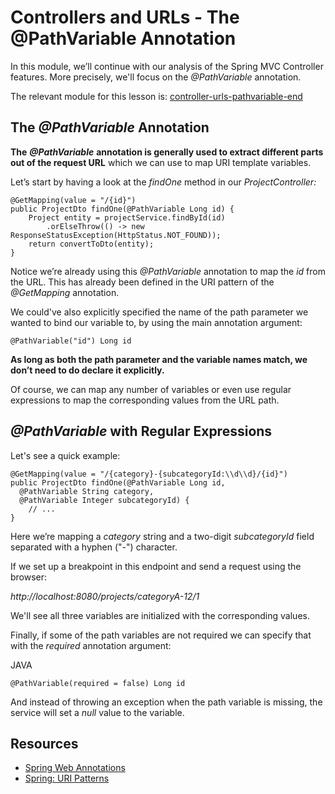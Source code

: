 # Controllers and URLs - The @PathVariable Annotation

In this module, we’ll continue with our analysis of the Spring MVC Controller features. More precisely, we'll focus on the _@PathVariable_ annotation.

The relevant module for this lesson is: [controller-urls-pathvariable-end](https://github.com/nbicocchi/spring-boot-course/tree/module7/controller-urls-pathvariable-end)

## The _@PathVariable_ Annotation

**The** **_@PathVariable_** **annotation is generally used to extract different parts out of the request URL** which we can use to map URI template variables.

Let’s start by having a look at the _findOne_ method in our _ProjectController:_

```
@GetMapping(value = "/{id}")
public ProjectDto findOne(@PathVariable Long id) {
    Project entity = projectService.findById(id)
        .orElseThrow(() -> new ResponseStatusException(HttpStatus.NOT_FOUND));
    return convertToDto(entity);
}
```

Notice we’re already using this _@PathVariable_ annotation to map the _id_ from the URL. This has already been defined in the URI pattern of the _@GetMapping_ annotation.

We could've also explicitly specified the name of the path parameter we wanted to bind our variable to, by using the main annotation argument:

```
@PathVariable("id") Long id
```

**As long as both the path parameter and the variable names match, we don’t need to do declare it explicitly.**

Of course, we can map any number of variables or even use regular expressions to map the corresponding values from the URL path.

## _@PathVariable_ with Regular Expressions

Let's see a quick example:

```
@GetMapping(value = "/{category}-{subcategoryId:\\d\\d}/{id}")
public ProjectDto findOne(@PathVariable Long id,
  @PathVariable String category,
  @PathVariable Integer subcategoryId) {
    // ...
}
```

Here we’re mapping a _category_ string and a two-digit _subcategoryId_ field separated with a hyphen ("_\-_") character.

If we set up a breakpoint in this endpoint and send a request using the browser:

_http://localhost:8080/projects/categoryA-12/1_

We'll see all three variables are initialized with the corresponding values.

Finally, if some of the path variables are not required we can specify that with the _required_ annotation argument:

JAVA

`@PathVariable(required = false) Long id`

And instead of throwing an exception when the path variable is missing, the service will set a _null_ value to the variable.

## Resources
- [Spring Web Annotations](https://www.baeldung.com/spring-mvc-annotations)
- [Spring: URI Patterns](https://docs.spring.io/spring/docs/current/spring-framework-reference/web.html#mvc-ann-requestmapping-uri-templates)
